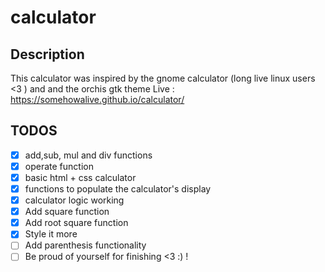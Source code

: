 # calculator

## Description

This calculator was inspired by the gnome calculator (long live linux users <3 ) and and the orchis gtk theme
Live : https://somehowalive.github.io/calculator/

## TODOS

- [x] add,sub, mul and div functions
- [x] operate function
- [x] basic html + css calculator
- [x] functions to populate the calculator's display
- [x] calculator logic working
- [x] Add square function
- [x] Add root square function
- [x] Style it more
- [ ] Add parenthesis functionality
- [ ] Be proud of yourself for finishing <3 :) !
